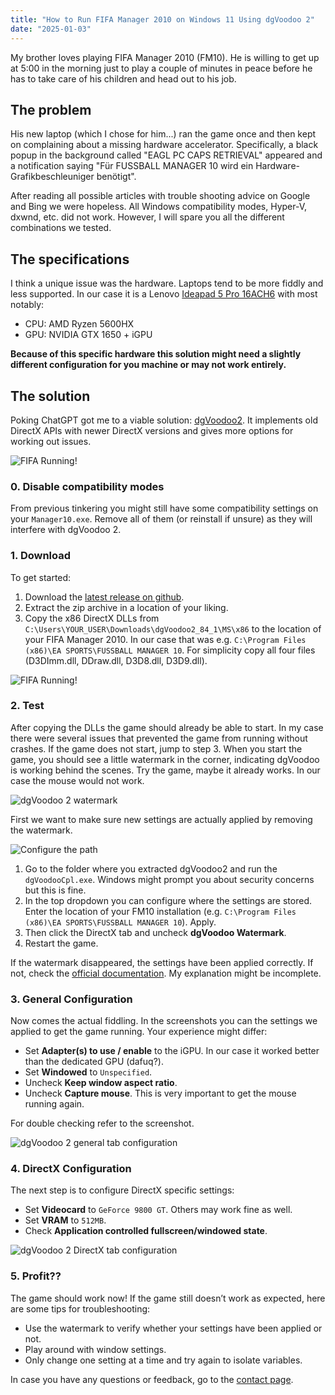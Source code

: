 ```yaml
---
title: "How to Run FIFA Manager 2010 on Windows 11 Using dgVoodoo 2"
date: "2025-01-03"
---
```


My brother loves playing FIFA Manager 2010 (FM10). He is willing to get up at 5:00 in the morning just to play a couple of minutes in peace before he has to take care of his children and head out to his job.

## The problem

His new laptop (which I chose for him...) ran the game once and then kept on complaining about a missing hardware accelerator. Specifically, a black popup in the background called "EAGL PC CAPS RETRIEVAL" appeared and a notification saying "Für FUSSBALL MANAGER 10 wird ein Hardware-Grafikbeschleuniger benötigt".

After reading all possible articles with trouble shooting advice on Google and Bing we were hopeless. All Windows compatibility modes, Hyper-V, dxwnd, etc. did not work. However, I will spare you all the different combinations we tested.

## The specifications

I think a unique issue was the hardware. Laptops tend to be more fiddly and less supported. In our case it is a Lenovo [Ideapad 5 Pro 16ACH6](https://pcsupport.lenovo.com/uu/de/products/laptops-and-netbooks/5-series/ideapad-5-pro-16ach6) with most notably:

- CPU: AMD Ryzen 5600HX
- GPU: NVIDIA GTX 1650 + iGPU

**Because of this specific hardware this solution might need a slightly different configuration for you machine or may not work entirely.**

## The solution

Poking ChatGPT got me to a viable solution: [dgVoodoo2](https://github.com/dege-diosg/dgVoodoo2). It implements old DirectX APIs with newer DirectX versions and gives more options for working out issues.

![FIFA Running!](/fm10_start_screen.png)

### 0. Disable compatibility modes

From previous tinkering you might still have some compatibility settings on your `Manager10.exe`. Remove all of them (or reinstall if unsure) as they will interfere with dgVoodoo 2.

### 1. Download

To get started:

1. Download the [latest release on github](https://github.com/dege-diosg/dgVoodoo2/releases).
2. Extract the zip archive in a location of your liking.
3. Copy the x86 DirectX DLLs from `C:\Users\YOUR_USER\Downloads\dgVoodoo2_84_1\MS\x86` to the location of your FIFA Manager 2010. In our case that was e.g. `C:\Program Files (x86)\EA SPORTS\FUSSBALL MANAGER 10`. For simplicity copy all four files (D3DImm.dll, DDraw.dll, D3D8.dll, D3D9.dll).

![FIFA Running!](/fm10_with_dgvoodoo2_files.png)

### 2. Test

After copying the DLLs the game should already be able to start. In my case there were several issues that prevented the game from running without crashes. If the game does not start, jump to step 3. When you start the game, you should see a little watermark in the corner, indicating dgVoodoo is working behind the scenes. Try the game, maybe it already works. In our case the mouse would not work.

![dgVoodoo 2 watermark](/fm10_dgvoodoo2_watermark.png)

First we want to make sure new settings are actually applied by removing the watermark.

![Configure the path](/dg_voodoo2_config_path.png)

1. Go to the folder where you extracted dgVoodoo2 and run the `dgVoodooCpl.exe`. Windows might prompt you about security concerns but this is fine.
2. In the top dropdown you can configure where the settings are stored. Enter the location of your FM10 installation (e.g. `C:\Program Files (x86)\EA SPORTS\FUSSBALL MANAGER 10`). Apply.
3. Then click the DirectX tab and uncheck **dgVoodoo Watermark**.
4. Restart the game.

If the watermark disappeared, the settings have been applied correctly. If not, check the [official documentation](https://dege.freeweb.hu/dgVoodoo2/). My explanation might be incomplete.

### 3. General Configuration

Now comes the actual fiddling. In the screenshots you can the settings we applied to get the game running. Your experience might differ:

- Set **Adapter(s) to use / enable** to the iGPU. In our case it worked better than the dedicated GPU (dafuq?).
- Set **Windowed** to `Unspecified`.
- Uncheck **Keep window aspect ratio**.
- Uncheck **Capture mouse**. This is very important to get the mouse running again.

For double checking refer to the screenshot.

![dgVoodoo 2 general tab configuration](/dg_voodoo2_general.png)

### 4. DirectX Configuration

The next step is to configure DirectX specific settings:

- Set **Videocard** to `GeForce 9800 GT`. Others may work fine as well.
- Set **VRAM** to `512MB`.
- Check **Application controlled fullscreen/windowed state**.

![dgVoodoo 2 DirectX tab configuration](/dg_voodoo2_directx.png)

### 5. Profit??

The game should work now! If the game still doesn’t work as expected, here are some tips for troubleshooting:

- Use the watermark to verify whether your settings have been applied or not.
- Play around with window settings.
- Only change one setting at a time and try again to isolate variables.

In case you have any questions or feedback, go to the [contact page](/contact/).

